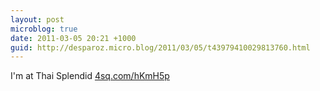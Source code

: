 ```yaml
---
layout: post
microblog: true
date: 2011-03-05 20:21 +1000
guid: http://desparoz.micro.blog/2011/03/05/t43979410029813760.html
---
```

I'm at Thai Splendid [4sq.com/hKmH5p](http://4sq.com/hKmH5p)
